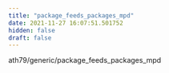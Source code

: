 ```yaml
---
title: "package_feeds_packages_mpd"
date: 2021-11-27 16:07:51.501752
hidden: false
draft: false
---
```


ath79/generic/package_feeds_packages_mpd

